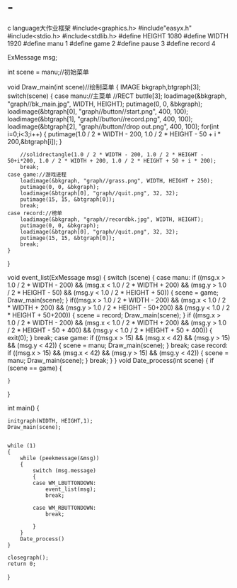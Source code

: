 # -
c language大作业框架
#include<graphics.h>
#include"easyx.h"
#include<stdio.h>
#include<stdlib.h>
#define HEIGHT 1080
#define WIDTH 1920
#define manu 1
#define game 2
#define pause 3
#define record 4

ExMessage msg;

int scene = manu;//初始菜单

void Draw_main(int scene)//绘制菜单
{
	IMAGE bkgraph,btgraph[3];
	switch(scene)
	{
	case manu://主菜单
		//RECT buttle[3];
		loadimage(&bkgraph, "graph//bk_main.jpg", WIDTH, HEIGHT);
		putimage(0, 0, &bkgraph);
			loadimage(&btgraph[0], "graph//button//start.png", 400, 100);
			loadimage(&btgraph[1], "graph//button//record.png", 400, 100);
			loadimage(&btgraph[2], "graph//button//drop out.png", 400, 100);
			for(int i=0;i<3;i++)
			{
				putimage(1.0 / 2 * WIDTH - 200, 1.0 / 2 * HEIGHT - 50 + i * 200,&btgraph[i]);
			}
			
		//solidrectangle(1.0 / 2 * WIDTH - 200, 1.0 / 2 * HEIGHT - 50+i*200, 1.0 / 2 * WIDTH + 200, 1.0 / 2 * HEIGHT + 50 + i * 200);
		break;
	case game://游戏进程
		loadimage(&bkgraph, "graph//grass.png", WIDTH, HEIGHT + 250);
		putimage(0, 0, &bkgraph);
		loadimage(&btgraph[0], "graph//quit.png", 32, 32);
		putimage(15, 15, &btgraph[0]);
		break;
	case record://榜单
		loadimage(&bkgraph, "graph//recordbk.jpg", WIDTH, HEIGHT);
		putimage(0, 0, &bkgraph);
		loadimage(&btgraph[0], "graph//quit.png", 32, 32);
		putimage(15, 15, &btgraph[0]);
		break;
	}
	
}

void event_list(ExMessage msg)
{
	switch (scene)
	{
	case manu:
		if ((msg.x > 1.0 / 2 * WIDTH - 200) && (msg.x < 1.0 / 2 * WIDTH + 200) && (msg.y >  1.0 / 2 * HEIGHT - 50) && (msg.y < 1.0 / 2 * HEIGHT + 50))
		{
			scene = game;
			Draw_main(scene);
		}
		if((msg.x > 1.0 / 2 * WIDTH - 200) && (msg.x < 1.0 / 2 * WIDTH + 200) && (msg.y > 1.0 / 2 * HEIGHT - 50+200) && (msg.y < 1.0 / 2 * HEIGHT + 50+200))
		{
			scene = record;
			Draw_main(scene);
		}
		if ((msg.x > 1.0 / 2 * WIDTH - 200) && (msg.x < 1.0 / 2 * WIDTH + 200) && (msg.y > 1.0 / 2 * HEIGHT - 50 + 400) && (msg.y < 1.0 / 2 * HEIGHT + 50 + 400))
		{
			exit(0);
		}
		break;
	case game:
		if ((msg.x > 15) && (msg.x < 42) && (msg.y > 15) && (msg.y < 42))
		{
			scene = manu;
			Draw_main(scene);
		}
		break;
	case record:
		if ((msg.x > 15) && (msg.x < 42) && (msg.y > 15) && (msg.y < 42))
		{
			scene = manu;
			Draw_main(scene);
		}
		break;
	}
}
void Date_process(int scene)
{
	if (scene == game)
	{

	}
}


int main()
{
	
	initgraph(WIDTH, HEIGHT,1);
	Draw_main(scene);


	while (1)
	{
		while (peekmessage(&msg))
		{
			switch (msg.message)
			{
			case WM_LBUTTONDOWN:
				event_list(msg);
				break;

			case WM_RBUTTONDOWN:
				break;

			}
		}
		Date_process()
	}

	closegraph();
	return 0;
}
